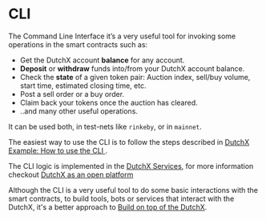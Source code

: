# CLI
The Command Line Interface it’s a very useful tool for invoking some operations
in the smart contracts such as:
* Get the DutchX account **balance** for any account.
* **Deposit** or **withdraw** funds into/from your DutchX account balance.
* Check the **state** of a given token pair: Auction index, sell/buy volume,
start time, estimated closing time, etc.
* Post a sell order or a buy order.
* Claim back your tokens once the auction has cleared.
* ..and many other useful operations.

It can be used both, in test-nets like `rinkeby`, or in `mainnet`.

The easiest way to use the CLI is to follow the steps described in
[DutchX Example: How to use the CLI ](https://github.com/gnosis/dx-examples-cli).

The CLI logic is implemented in the [DutchX Services](https://github.com/gnosis/dx-services),
for more information checkout [DutchX as an open platform](./dutchx-as-an-open-platform.html)

Although the CLI is a very useful tool to do some basic interactions with the
smart contracts, to build tools, bots or services that interact with the
DutchX, it's a better approach to [Build on top of the DutchX](./build-on-top-of-dutchx.html).
